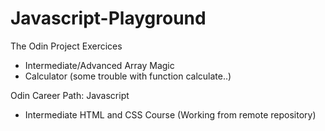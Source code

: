 # Javascript-Playground
The Odin Project Exercices
 * Intermediate/Advanced Array Magic
 * Calculator (some trouble with function calculate..)
 
Odin Career Path: Javascript
 * Intermediate HTML and CSS Course (Working from remote repository)